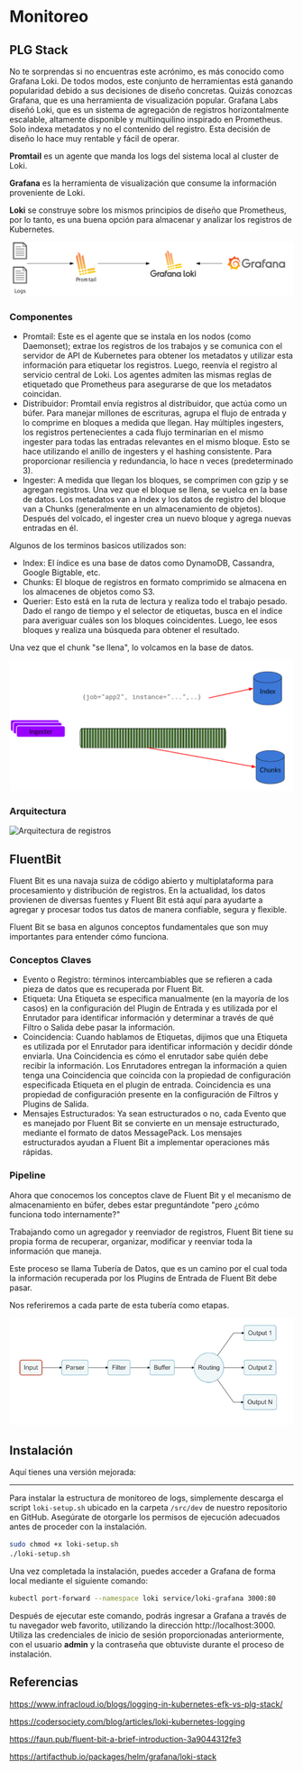 # Monitoreo

## PLG Stack

No te sorprendas si no encuentras este acrónimo, es más conocido como Grafana Loki. De todos modos, este conjunto de herramientas está ganando popularidad debido a sus decisiones de diseño concretas. Quizás conozcas Grafana, que es una herramienta de visualización popular. Grafana Labs diseñó Loki, que es un sistema de agregación de registros horizontalmente escalable, altamente disponible y multiinquilino inspirado en Prometheus. Solo indexa metadatos y no el contenido del registro. Esta decisión de diseño lo hace muy rentable y fácil de operar.

**Promtail** es un agente que manda los logs del sistema local al cluster de Loki.

**Grafana** es la herramienta de visualización que consume la información proveniente de Loki.

**Loki** se construye sobre los mismos principios de diseño que Prometheus, por lo tanto, es una buena opción para almacenar y analizar los registros de Kubernetes.

![PLG Stack](images/plg-stack.png)

### Componentes

- Promtail: Este es el agente que se instala en los nodos (como Daemonset); extrae los registros de los trabajos y se comunica con el servidor de API de Kubernetes para obtener los metadatos y utilizar esta información para etiquetar los registros. Luego, reenvía el registro al servicio central de Loki. Los agentes admiten las mismas reglas de etiquetado que Prometheus para asegurarse de que los metadatos coincidan.
- Distribuidor: Promtail envía registros al distribuidor, que actúa como un búfer. Para manejar millones de escrituras, agrupa el flujo de entrada y lo comprime en bloques a medida que llegan. Hay múltiples ingesters, los registros pertenecientes a cada flujo terminarían en el mismo ingester para todas las entradas relevantes en el mismo bloque. Esto se hace utilizando el anillo de ingesters y el hashing consistente. Para proporcionar resiliencia y redundancia, lo hace n veces (predeterminado 3).
- Ingester: A medida que llegan los bloques, se comprimen con gzip y se agregan registros. Una vez que el bloque se llena, se vuelca en la base de datos. Los metadatos van a Index y los datos de registro del bloque van a Chunks (generalmente en un almacenamiento de objetos). Después del volcado, el ingester crea un nuevo bloque y agrega nuevas entradas en él.

Algunos de los terminos basicos utilizados son:

- Index: El índice es una base de datos como DynamoDB, Cassandra, Google Bigtable, etc.
- Chunks: El bloque de registros en formato comprimido se almacena en los almacenes de objetos como S3.
- Querier: Esto está en la ruta de lectura y realiza todo el trabajo pesado. Dado el rango de tiempo y el selector de etiquetas, busca en el índice para averiguar cuáles son los bloques coincidentes. Luego, lee esos bloques y realiza una búsqueda para obtener el resultado.

Una vez que el chunk "se llena", lo volcamos en la base de datos.

![Base de Datos](images/database.png)

### Arquitectura

![Arquitectura de registros](/home/fede/pps_fede_Ferro_2024/docs/images/arquitectura.png)

## FluentBit

Fluent Bit es una navaja suiza de código abierto y multiplataforma para procesamiento y distribución de registros. En la actualidad, los datos provienen de diversas fuentes y Fluent Bit está aquí para ayudarte a agregar y procesar todos tus datos de manera confiable, segura y flexible.

Fluent Bit se basa en algunos conceptos fundamentales que son muy importantes para entender cómo funciona.

### Conceptos Claves

- Evento o Registro: términos intercambiables que se refieren a cada pieza de datos que es recuperada por Fluent Bit.
- Etiqueta: Una Etiqueta se especifica manualmente (en la mayoría de los casos) en la configuración del Plugin de Entrada y es utilizada por el Enrutador para identificar información y determinar a través de qué Filtro o Salida debe pasar la información.
- Coincidencia: Cuando hablamos de Etiquetas, dijimos que una Etiqueta es utilizada por el Enrutador para identificar información y decidir dónde enviarla. Una Coincidencia es cómo el enrutador sabe quién debe recibir la información. Los Enrutadores entregan la información a quien tenga una Coincidencia que coincida con la propiedad de configuración especificada Etiqueta en el plugin de entrada. Coincidencia es una propiedad de configuración presente en la configuración de Filtros y Plugins de Salida.
- Mensajes Estructurados: Ya sean estructurados o no, cada Evento que es manejado por Fluent Bit se convierte en un mensaje estructurado, mediante el formato de datos MessagePack. Los mensajes estructurados ayudan a Fluent Bit a implementar operaciones más rápidas.

### Pipeline

Ahora que conocemos los conceptos clave de Fluent Bit y el mecanismo de almacenamiento en búfer, debes estar preguntándote "pero ¿cómo funciona todo internamente?"

Trabajando como un agregador y reenviador de registros, Fluent Bit tiene su propia forma de recuperar, organizar, modificar y reenviar toda la información que maneja.

Este proceso se llama Tubería de Datos, que es un camino por el cual toda la información recuperada por los Plugins de Entrada de Fluent Bit debe pasar.

Nos referiremos a cada parte de esta tubería como etapas.

![pipeline](images/pipeline.png)

## Instalación

Aquí tienes una versión mejorada:

---

Para instalar la estructura de monitoreo de logs, simplemente descarga el script `loki-setup.sh` ubicado en la carpeta `/src/dev` de nuestro repositorio en GitHub. Asegúrate de otorgarle los permisos de ejecución adecuados antes de proceder con la instalación.

```bash
sudo chmod +x loki-setup.sh
./loki-setup.sh
```

Una vez completada la instalación, puedes acceder a Grafana de forma local mediante el siguiente comando:

```bash
kubectl port-forward --namespace loki service/loki-grafana 3000:80
```

Después de ejecutar este comando, podrás ingresar a Grafana a través de tu navegador web favorito, utilizando la dirección http://localhost:3000. Utiliza las credenciales de inicio de sesión proporcionadas anteriormente, con el usuario **admin** y la contraseña que obtuviste durante el proceso de instalación.

## Referencias

https://www.infracloud.io/blogs/logging-in-kubernetes-efk-vs-plg-stack/

https://codersociety.com/blog/articles/loki-kubernetes-logging

https://faun.pub/fluent-bit-a-brief-introduction-3a9044312fe3

https://artifacthub.io/packages/helm/grafana/loki-stack
